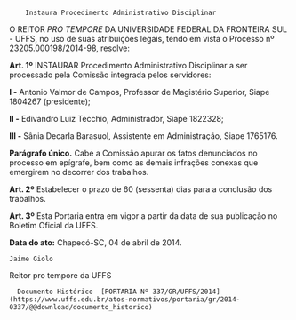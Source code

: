         Instaura Procedimento Administrativo Disciplinar  

O REITOR *PRO TEMPORE* DA UNIVERSIDADE FEDERAL DA FRONTEIRA SUL - UFFS, no uso de suas atribuições legais, tendo em vista o Processo nº 23205.000198/2014-98, resolve:

 **Art. 1º** INSTAURAR Procedimento Administrativo Disciplinar a ser processado pela Comissão integrada pelos servidores:

 **I -** Antonio Valmor de Campos, Professor de Magistério Superior, Siape 1804267 (presidente);

 **II -** Edivandro Luiz Tecchio, Administrador, Siape 1822328;

 **III -** Sânia Decarla Barasuol, Assistente em Administração, Siape 1765176.

 **Parágrafo único.** Cabe a Comissão apurar os fatos denunciados no processo em epígrafe, bem como as demais infrações conexas que emergirem no decorrer dos trabalhos.

 **Art. 2º** Estabelecer o prazo de 60 (sessenta) dias para a conclusão dos trabalhos.

 **Art. 3º** Esta Portaria entra em vigor a partir da data de sua publicação no Boletim Oficial da UFFS.

  

   **Data do ato:** Chapecó-SC, 04 de abril de 2014.   
 

    Jaime Giolo   
 Reitor pro tempore da UFFS 

      Documento Histórico  [PORTARIA Nº 337/GR/UFFS/2014](https://www.uffs.edu.br/atos-normativos/portaria/gr/2014-0337/@@download/documento_historico)     
      